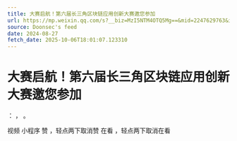 ```yaml
---
title: 大赛启航！第六届长三角区块链应用创新大赛邀您参加
url: https://mp.weixin.qq.com/s?__biz=MzI5NTM4OTQ5Mg==&mid=2247629763&idx=1&sn=315043405da940d7dcf3dc52d06fc23d
source: Doonsec's feed
date: 2024-08-27
fetch_date: 2025-10-06T18:01:07.123310
---
```


# 大赛启航！第六届长三角区块链应用创新大赛邀您参加

：
，
。

视频
小程序
赞
，轻点两下取消赞
在看
，轻点两下取消在看